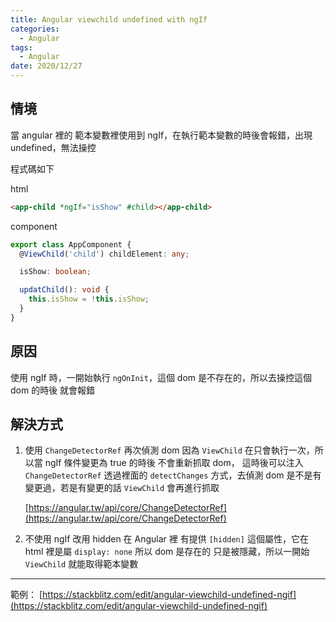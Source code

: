 ```yaml
---
title: Angular viewchild undefined with ngIf
categories:
  - Angular
tags:
  - Angular
date: 2020/12/27
---
```


## 情境

當 angular 裡的 範本變數裡使用到 ngIf，在執行範本變數的時後會報錯，出現 undefined，無法操控

程式碼如下

html

```html
<app-child *ngIf="isShow" #child></app-child>
```

component

```ts
export class AppComponent {
  @ViewChild('child') childElement: any;

  isShow: boolean;

  updatChild(): void {
    this.isShow = !this.isShow;
  }
}
```

## 原因

使用 ngIf 時，一開始執行 `ngOnInit`，這個 dom 是不存在的，所以去操控這個 dom 的時後 就會報錯

## 解決方式

1. 使用 `ChangeDetectorRef` 再次偵測 dom
   因為 `ViewChild` 在只會執行一次，所以當 ngIf 條件變更為 true 的時後 不會重新抓取 dom， 這時後可以注入 `ChangeDetectorRef` 透過裡面的 `detectChanges` 方式，去偵測 dom 是不是有變更過，若是有變更的話 `ViewChild` 會再進行抓取

   [https://angular.tw/api/core/ChangeDetectorRef](https://angular.tw/api/core/ChangeDetectorRef)

2. 不使用 ngIf 改用 hidden
   在 Angular 裡 有提供 `[hidden]` 這個屬性，它在 html 裡是屬 `display: none` 所以 dom 是存在的 只是被隱藏，所以一開始 `ViewChild` 就能取得範本變數

---

範例：
[https://stackblitz.com/edit/angular-viewchild-undefined-ngif](https://stackblitz.com/edit/angular-viewchild-undefined-ngif)
